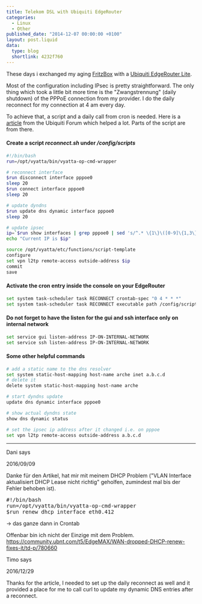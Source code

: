 ```yaml
---
title: Telekom DSL with Ubiquiti EdgeRouter
categories:
  - Linux
  - Other
published_date: "2014-12-07 00:00:00 +0100"
layout: post.liquid
data:
  type: blog
  shortlink: 4232f760
---
```

These days i exchanged my aging [FritzBox](https://www.avm.de) with a [Ubiquiti EdgeRouter Lite](https://www.ubnt.com/edgemax/edgerouter-lite/).

Most of the configuration including IPsec is pretty straightforward. The only thing which took a little bit more time is the "Zwangstrennung" (daily shutdown) of the PPPoE connection from my provider. I do the daily reconnect for my connection at 4 am every day.

<!-- more -->

To achieve that, a script and a daily call from cron is needed. Here is a [article](https://community.ubnt.com/t5/EdgeMAX/Help-configuring-L2PT-VPN-for-pppoe-dynamic-ip/m-p/654911/highlight/true#M19560) from the Ubiquiti Forum which helped a lot. Parts of the script are from there.

#### Create a script *reconnect.sh* under */config/scripts*

```bash
#!/bin/bash
run=/opt/vyatta/bin/vyatta-op-cmd-wrapper

# reconnect interface
$run disconnect interface pppoe0
sleep 20
$run connect interface pppoe0
sleep 20

# update dyndns
$run update dns dynamic interface pppoe0
sleep 20

# update ipsec
ip=`$run show interfaces | grep pppoe0 | sed 's/^.* \{1\}\([0-9]\{1,3\}\.[0-9]\{1,3\}\.[0-9]\{1,3\}\.[0-9]\{1,3\}\) .*$/\1/g'`
echo "Current IP is $ip"

source /opt/vyatta/etc/functions/script-template
configure
set vpn l2tp remote-access outside-address $ip
commit
save
```

#### Activate the cron entry inside the console on your EdgeRouter

```bash
set system task-scheduler task RECONNECT crontab-spec "0 4 * * *"
set system task-scheduler task RECONNECT executable path /config/scripts/reconnect.sh
```

#### Do not forget to have the listen for the <strong>gui</strong> and <strong>ssh</strong> interface only on internal network

```bash
set service gui listen-address IP-ON-INTERNAL-NETWORK
set service ssh listen-address IP-ON-INTERNAL-NETWORK
```

#### Some other helpful commands

```bash
# add a static name to the dns resolver
set system static-host-mapping host-name arche inet a.b.c.d
# delete it
delete system static-host-mapping host-name arche

# start dyndns update
update dns dynamic interface pppoe0

# show actual dyndns state
show dns dynamic status

# set the ipsec ip address after it changed i.e. on pppoe
set vpn l2tp remote-access outside-address a.b.c.d
```

<div class="comments">
<hr class="comments-ruler" />
<div class="comments-level-1">
<p class="comments-author">Dani says</p>
<!-- dbo@chue.li -->
<p class="comments-date">2016/09/09</p>
<p>
Danke für den Artikel, hat mir mit meinem DHCP Problem ("VLAN Interface aktualisiert DHCP Lease nicht richtig" geholfen, zumindest mal bis der Fehler behoben ist).
</p>
<pre>
#!/bin/bash
run=/opt/vyatta/bin/vyatta-op-cmd-wrapper
$run renew dhcp interface eth0.412
</pre>
<p>
-> das ganze dann in Crontab
</p>
<p>
Offenbar bin ich nicht der Einzige mit dem Problem.
<a href="https://community.ubnt.com/t5/EdgeMAX/WAN-dropped-DHCP-renew-fixes-it/td-p/780660">
https://community.ubnt.com/t5/EdgeMAX/WAN-dropped-DHCP-renew-fixes-it/td-p/780660
</a>
</p>
</div>
</div>

<div class="comments">
<div class="comments-level-1">
<p class="comments-author">Timo says</p>
<!-- timo@kosig.net -->
<p class="comments-date">2016/12/29</p>
<p>
Thanks for the article, I needed to set up the daily reconnect as well and it provided a place for me to call curl to update my dynamic DNS entries after a reconnect.
</p>
</p>
</div>
</div>
